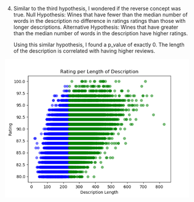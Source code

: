 
4. Similar to the third hypothesis, I wondered if the reverse concept was true. 
    Null Hypothesis: Wines that have fewer than the median number of words in the description no difference in ratings ratings than those with longer descriptions. 
    Alternative Hypothesis: Wines that have greater than the median number of words in the description have higher ratings.

    Using this similar hypothesis, I found a p_value of exactly 0. The length of the description is correlated with having higher reviews.

![picture](images/points_scatter_per_desc.png)





